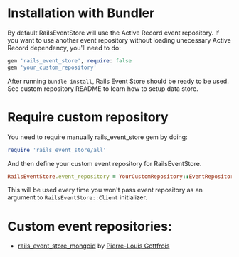 # Installation with Bundler

By default RailsEventStore will use the Active Record event repository. If you want to use another event repository without loading unecessary Active Record dependency, you'll need to do:

```ruby
gem 'rails_event_store', require: false
gem 'your_custom_repository'
```

After running `bundle install`, Rails Event Store should be ready to be used.
See custom repository README to learn how to setup data store.

# Require custom repository

You need to require manually rails_event_store gem by doing:

```ruby
require 'rails_event_store/all'
```

And then define your custom event repository for RailsEventStore.

```ruby
RailsEventStore.event_repository = YourCustomRepository::EventRepository.new
```

This will be used every time you won't pass event repository as an argument
to `RailsEventStore::Client` initializer.


# Custom event repositories:

* [rails_event_store_mongoid](https://github.com/gottfrois/rails_event_store_mongoid) by [Pierre-Louis Gottfrois](https://github.com/gottfrois)
